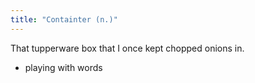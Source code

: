 ```yaml
---
title: "Containter (n.)"
---
```



<p>That tupperware box that I once kept chopped onions in.</p><ul class="filed-as"><li>playing with words</li></ul>